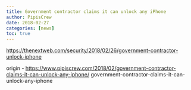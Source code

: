 ```yaml
---
title: Government contractor claims it can unlock any iPhone
author: PipisCrew
date: 2018-02-27
categories: [news]
toc: true
---
```


https://thenextweb.com/security/2018/02/26/government-contractor-unlock-iphone

origin - https://www.pipiscrew.com/2018/02/government-contractor-claims-it-can-unlock-any-iphone/ government-contractor-claims-it-can-unlock-any-iphone